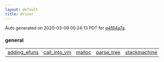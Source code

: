 ```yaml
---
layout: default
title: driver
---
```


Auto generated on 2020-03-09 00:24:13 PDT for [e4f84a7a](https://github.com/fluffos/fluffos/tree/e4f84a7a).


### general

<table class='table table-condensed'>
<tr>
<td>
<a href='general/adding_efuns.html'>adding_efuns</a>
</td>
<td>
<a href='general/call_into_vm.html'>call_into_vm</a>
</td>
<td>
<a href='general/malloc.html'>malloc</a>
</td>
<td>
<a href='general/parse_tree.html'>parse_tree</a>
</td>
<td>
<a href='general/stackmachine.html'>stackmachine</a>
</td>
</tr>
</table>

